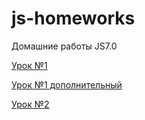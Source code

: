 # js-homeworks
Домашние работы JS7.0

[Урок №1](https://mit0787.github.io/js-homeworks/lesson_1)

[Урок №1 дополнительный](https://mit0787.github.io/js-homeworks/lesson_1add)

[Урок №2](https://mit0787.github.io/js-homeworks/lesson_2)
